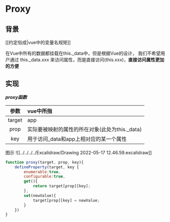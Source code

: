 # Proxy
## 背景

[[约定俗成|vue中的变量名规矩]]

在Vue中所有的数据都挂载在this.\_data中，但是根据Vue的设计， 我们不希望用户通过 this.\_data.xxx 来访问属性，而是直接访问(this.xxx)，**直接访问属性更加的方便**

## 实现
***proxy函数***

|  参数  | vue中所指                                       |
|:------:|:----------------------------------------------- |
| target | app                                             |
|  prop  | 实际要被映射的属性的所在对象(此处为this.\_data) |
|  key   | 用于访问_data和app上相对应的某一个属性          |

图示
![[../../../../Excalidraw/Drawing 2022-05-17 12.46.59.excalidraw]]

```js
function proxy(target, prop, key){
	defineProperty(target, key {
		enumerable:true,
		configurable:true,
		get(){
			return target[prop][key];
		},
		set(newValue){
			target[prop][key] = newValue;
		}
	})
}
```

